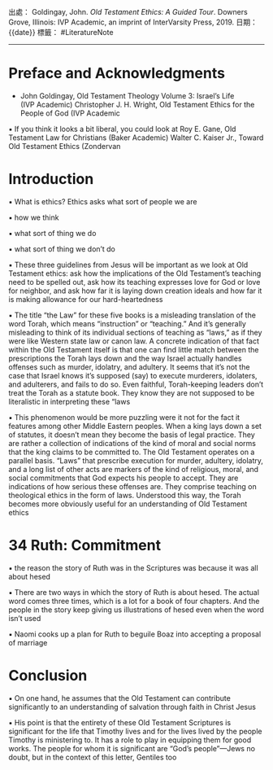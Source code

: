 出處： Goldingay, John. *Old Testament Ethics: A Guided Tour*. Downers Grove, Illinois: IVP Academic, an imprint of InterVarsity Press, 2019.
日期： {{date}}
標籤： #LiteratureNote 

---
#  Preface and Acknowledgments
-  John Goldingay, Old Testament Theology Volume 3: Israel’s Life (IVP Academic) Christopher J. H. Wright, Old Testament Ethics for the People of God (IVP Academic

▪ If you think it looks a bit liberal, you could look at Roy E. Gane, Old Testament Law for Christians (Baker Academic) Walter C. Kaiser Jr., Toward Old Testament Ethics (Zondervan

# Introduction

▪ What is ethics? Ethics asks what sort of people we are

▪ how we think

▪ what sort of thing we do

▪ what sort of thing we don’t do

▪ These three guidelines from Jesus will be important as we look at Old Testament ethics: ask how the implications of the Old Testament’s teaching need to be spelled out, ask how its teaching expresses love for God or love for neighbor, and ask how far it is laying down creation ideals and how far it is making allowance for our hard-heartedness

▪ The title “the Law” for these five books is a misleading translation of the word Torah, which means “instruction” or “teaching.” And it’s generally misleading to think of its individual sections of teaching as “laws,” as if they were like Western state law or canon law. A concrete indication of that fact within the Old Testament itself is that one can find little match between the prescriptions the Torah lays down and the way Israel actually handles offenses such as murder, idolatry, and adultery. It seems that it’s not the case that Israel knows it’s supposed (say) to execute murderers, idolaters, and adulterers, and fails to do so. Even faithful, Torah-keeping leaders don’t treat the Torah as a statute book. They know they are not supposed to be literalistic in interpreting these “laws

▪ This phenomenon would be more puzzling were it not for the fact it features among other Middle Eastern peoples. When a king lays down a set of statutes, it doesn’t mean they become the basis of legal practice. They are rather a collection of indications of the kind of moral and social norms that the king claims to be committed to. The Old Testament operates on a parallel basis. “Laws” that prescribe execution for murder, adultery, idolatry, and a long list of other acts are markers of the kind of religious, moral, and social commitments that God expects his people to accept. They are indications of how serious these offenses are. They comprise teaching on theological ethics in the form of laws. Understood this way, the Torah becomes more obviously useful for an understanding of Old Testament ethics

# 34 Ruth: Commitment

▪ the reason the story of Ruth was in the Scriptures was because it was all about hesed

▪ There are two ways in which the story of Ruth is about hesed. The actual word comes three times, which is a lot for a book of four chapters. And the people in the story keep giving us illustrations of hesed even when the word isn’t used

▪ Naomi cooks up a plan for Ruth to beguile Boaz into accepting a proposal of marriage

# Conclusion

▪ On one hand, he assumes that the Old Testament can contribute significantly to an understanding of salvation through faith in Christ Jesus

▪ His point is that the entirety of these Old Testament Scriptures is significant for the life that Timothy lives and for the lives lived by the people Timothy is ministering to. It has a role to play in equipping them for good works. The people for whom it is significant are “God’s people”—Jews no doubt, but in the context of this letter, Gentiles too 